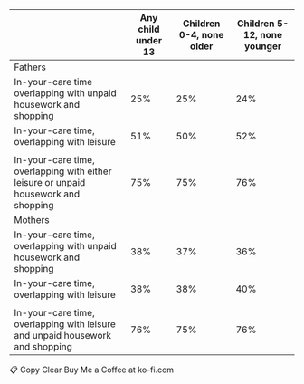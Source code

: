 |                                                                                     | Any child under 13 | Children 0-4, none older | Children 5-12, none younger |
| ----------------------------------------------------------------------------------- | ------------------ | ------------------------ | --------------------------- |
| Fathers                                                                             |                    |                          |                             |
| In-your-care time overlapping with unpaid housework and shopping                    | 25%                | 25%                      | 24%                         |
| In-your-care time, overlapping with leisure                                         | 51%                | 50%                      | 52%                         |
|  |
| In-your-care time, overlapping with either leisure or unpaid housework and shopping | 75%                | 75%                      | 76%                         |
| Mothers                                                                             |                    |                          |                             |
| In-your-care time, overlapping with unpaid housework and shopping                   | 38%                | 37%                      | 36%                         |
| In-your-care time, overlapping with leisure                                         | 38%                | 38%                      | 40%                         |
|  |
| In-your-care time, overlapping with leisure and unpaid housework and shopping       | 76%                | 75%                      | 76%                         |
📋 Copy
Clear
Buy Me a Coffee at ko-fi.com